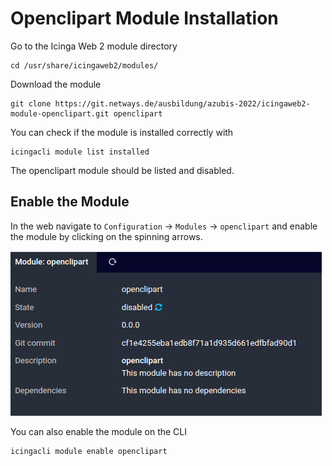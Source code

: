 # Openclipart Module Installation <a id="openclipart-module-installation"></a>

Go to the Icinga Web 2 module directory

```
cd /usr/share/icingaweb2/modules/
```

Download the module

```
git clone https://git.netways.de/ausbildung/azubis-2022/icingaweb2-module-openclipart.git openclipart
```

You can check if the module is installed correctly with

```
icingacli module list installed
```

The openclipart module should be listed and disabled.

## Enable the Module <a id="openclipart-module-enable"></a>

In the web navigate to `Configuration` -> `Modules` -> `openclipart` and enable the module by clicking on the spinning arrows.

![Enable module](img/openclipart_07.png)

You can also enable the module on the CLI
```
icingacli module enable openclipart
```